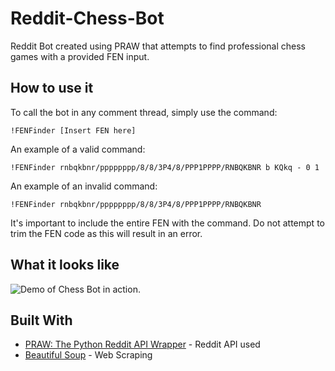 # Reddit-Chess-Bot

Reddit Bot created using PRAW that attempts to find professional chess games with a provided FEN input.

## How to use it

To call the bot in any comment thread, simply use the command:

```
!FENFinder [Insert FEN here]
```

An example of a valid command:

```
!FENFinder rnbqkbnr/pppppppp/8/8/3P4/8/PPP1PPPP/RNBQKBNR b KQkq - 0 1
```

An example of an invalid command:

```
!FENFinder rnbqkbnr/pppppppp/8/8/3P4/8/PPP1PPPP/RNBQKBNR
```

It's important to include the entire FEN with the command. Do not attempt to trim the FEN code as this will result in an error.

## What it looks like

![Demo of Chess Bot in action.](https://i.imgur.com/Gqw9k0q.png)

## Built With

* [PRAW: The Python Reddit API Wrapper](https://praw.readthedocs.io/en/latest/) - Reddit API used
* [Beautiful Soup](https://www.crummy.com/software/BeautifulSoup/bs4/doc/) - Web Scraping

